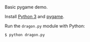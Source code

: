 Basic pygame demo.

Install [Python 3](https://www.python.org/) and [pygame](https://www.pygame.org/wiki/GettingStarted).

Run the `dragon.py` module with Python:
```
$ python dragon.py
```

